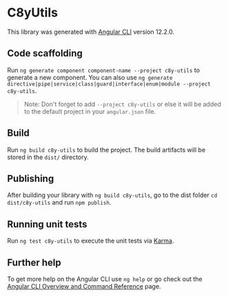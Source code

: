 # C8yUtils

This library was generated with [Angular CLI](https://github.com/angular/angular-cli) version 12.2.0.

## Code scaffolding

Run `ng generate component component-name --project c8y-utils` to generate a new component. You can also use `ng generate directive|pipe|service|class|guard|interface|enum|module --project c8y-utils`.
> Note: Don't forget to add `--project c8y-utils` or else it will be added to the default project in your `angular.json` file. 

## Build

Run `ng build c8y-utils` to build the project. The build artifacts will be stored in the `dist/` directory.

## Publishing

After building your library with `ng build c8y-utils`, go to the dist folder `cd dist/c8y-utils` and run `npm publish`.

## Running unit tests

Run `ng test c8y-utils` to execute the unit tests via [Karma](https://karma-runner.github.io).

## Further help

To get more help on the Angular CLI use `ng help` or go check out the [Angular CLI Overview and Command Reference](https://angular.io/cli) page.
